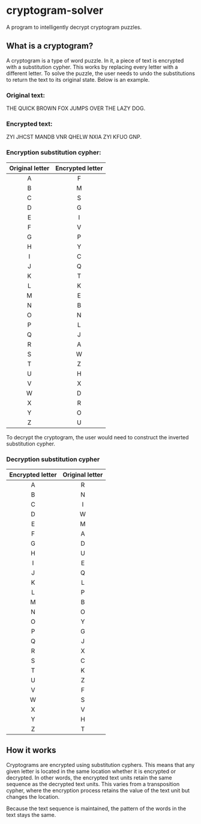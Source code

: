 # cryptogram-solver
A program to intelligently decrypt cryptogram puzzles.

## What is a cryptogram?
A cryptogram is a type of word puzzle. In it, a piece of text is encrypted with a substitution cypher. This works by replacing every letter with a different letter. To solve the puzzle, the user needs to undo the substitutions to return the text to its original state. Below is an example.

### Original text:
THE QUICK BROWN FOX JUMPS OVER THE LAZY DOG.
### Encrypted text:
ZYI JHCST MANDB VNR QHELW NXIA ZYI KFUO GNP.
### Encryption substitution cypher:
|**Original letter**|**Encrypted letter**|
|:---:|:---:|
| A | F |
| B | M |
| C | S |
| D | G |
| E | I |
| F | V |
| G | P |
| H | Y |
| I | C |
| J | Q |
| K | T |
| L | K |
| M | E |
| N | B |
| O | N |
| P | L |
| Q | J |
| R | A |
| S | W |
| T | Z |
| U | H |
| V | X |
| W | D |
| X | R |
| Y | O |
| Z | U |

To decrypt the cryptogram, the user would need to construct the inverted substitution cypher.

### Decryption substitution cypher

|**Encrypted letter**|**Original letter**|
|:---:|:---:|
| A | R |
| B | N |
| C | I |
| D | W |
| E | M |
| F | A |
| G | D |
| H | U |
| I | E |
| J | Q |
| K | L |
| L | P |
| M | B |
| N | O |
| O | Y |
| P | G |
| Q | J |
| R | X |
| S | C |
| T | K |
| U | Z |
| V | F |
| W | S |
| X | V |
| Y | H |
| Z | T |

## How it works
Cryptograms are encrypted using substitution cyphers. This means that any given letter is located in the same location whether it is encrypted or decrypted. In other words, the encrypted text units retain the same sequence as the decrypted text units. This varies from a transposition cypher, where the encryption process retains the value of the text unit but changes the location.

Because the text sequence is maintained, the pattern of the words in the text stays the same.
